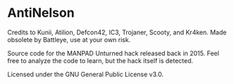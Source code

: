 # AntiNelson
Credits to Kunii, Atilion, Defcon42, IC3, Trojaner, Scooty, and Kr4ken. Made obsolete by Battleye, use at your own risk.

Source code for the MANPAD Unturned hack released back in 2015. Feel free to analyze the code to learn, but the hack itself is detected.

Licensed under the GNU General Public License v3.0.

